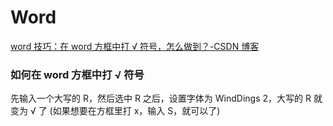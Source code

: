 # Word

[word 技巧：在 word 方框中打 √ 符号，怎么做到？-CSDN 博客](https://blog.csdn.net/asupersoft/article/details/144061736)

### 如何在 word 方框中打 √ 符号

先输入一个大写的 R，然后选中 R 之后，设置字体为 WindDings 2，大写的 R 就变为 √ 了
(如果想要在方框里打 x，输入 S，就可以了)
